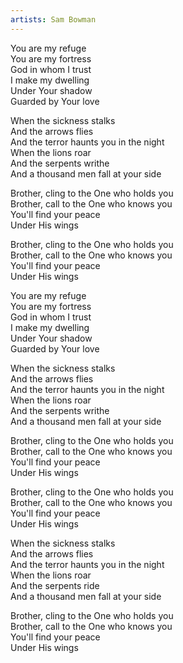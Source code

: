 ```yaml
---
artists: Sam Bowman
---
```

You are my refuge  
You are my fortress  
God in whom I trust  
I make my dwelling  
Under Your shadow  
Guarded by Your love  
  
When the sickness stalks  
And the arrows flies  
And the terror haunts you in the night  
When the lions roar  
And the serpents writhe  
And a thousand men fall at your side  
  
Brother, cling to the One who holds you  
Brother, call to the One who knows you  
You'll find your peace  
Under His wings  
  
Brother, cling to the One who holds you  
Brother, call to the One who knows you  
You'll find your peace  
Under His wings  

You are my refuge  
You are my fortress  
God in whom I trust  
I make my dwelling  
Under Your shadow  
Guarded by Your love  
  
When the sickness stalks  
And the arrows flies  
And the terror haunts you in the night  
When the lions roar  
And the serpents writhe  
And a thousand men fall at your side  
  
Brother, cling to the One who holds you  
Brother, call to the One who knows you  
You'll find your peace  
Under His wings  
  
Brother, cling to the One who holds you  
Brother, call to the One who knows you  
You'll find your peace  
Under His wings  
  
When the sickness stalks  
And the arrows flies  
And the terror haunts you in the night  
When the lions roar  
And the serpents ride  
And a thousand men fall at your side  
  
Brother, cling to the One who holds you  
Brother, call to the One who knows you  
You'll find your peace  
Under His wings